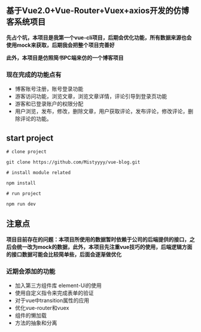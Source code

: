 ## 基于Vue2.0+Vue-Router+Vuex+axios开发的仿博客系统项目

**先占个坑，本项目是我第一个vue-cli项目，后期会优化功能，所有数据来源也会使用mock来获取，后期我会把整个项目完善好**

**此外，本项目是仿照简书PC端来仿的一个博客项目**
  ### 现在完成的功能点有

- 博客账号注册，账号登录功能
- 游客访问功能，浏览文章，浏览文章详情，评论引导到登录页功能
- 游客和已登录账户的权限分配
- 用户浏览，发布，修改，删除文章，用户获取评论，发布评论，修改评论，删除评论的功能。

## start project

````
# clone project

git clone https://github.com/Mistyyyy/vue-blog.git

# install module related

npm install

# run project

npm run dev
````

## 注意点

**项目目前存在的问题：本项目所使用的数据暂时依赖于公司的后端提供的接口，之后会统一改为mock的数据，此外，本项目先注重vue技巧的使用，后端逻辑方面的接口数据可能会比较简单些，后面会逐渐做优化**

### 近期会添加的功能 

- 加入第三方组件库 element-Ui的使用
- 使用自定义指令来完成表单的验证
- 对于vue中transition属性的应用
- 优化vue-router和vuex 
- 组件的懒加载
- 方法的抽象和分离



